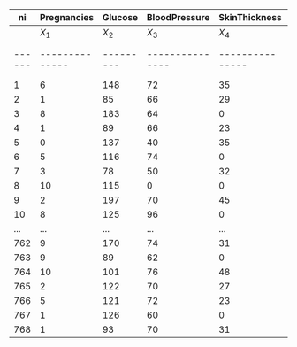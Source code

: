 | ni   | Pregnancies | Glucose | BloodPressure | SkinThickness | Insulin | BMI   | DiabetesPedigreeFunction | Age | Outcome |
|------|--------------|---------|---------------|---------------|---------|-------|--------------------------|-----|---------|
|      | $X_1$        | $X_2$   | $X_3$         | $X_4$         | $X_5$   | $X_6$ | $X_7$                    | $X_8$| $Y$     |
|------|--------------|---------|---------------|---------------|---------|-------|--------------------------|-----|---------|
| 1    | 6            | 148     | 72            | 35            | 0       | 33.6  | 0.627                    | 50  | 1       |
| 2    | 1            | 85      | 66            | 29            | 0       | 26.6  | 0.351                    | 31  | 0       |
| 3    | 8            | 183     | 64            | 0             | 0       | 23.3  | 0.672                    | 32  | 1       |
| 4    | 1            | 89      | 66            | 23            | 94      | 28.1  | 0.167                    | 21  | 0       |
| 5    | 0            | 137     | 40            | 35            | 168     | 43.1  | 2.288                    | 33  | 1       |
| 6    | 5            | 116     | 74            | 0             | 0       | 25.6  | 0.201                    | 30  | 0       |
| 7    | 3            | 78      | 50            | 32            | 88      | 31    | 0.248                    | 26  | 1       |
| 8    | 10           | 115     | 0             | 0             | 0       | 35.3  | 0.134                    | 29  | 0       |
| 9    | 2            | 197     | 70            | 45            | 543     | 30.5  | 0.158                    | 53  | 1       |
| 10   | 8            | 125     | 96            | 0             | 0       | 0     | 0.232                    | 54  | 1       |
| ...  | ...          | ...     | ...           | ...           | ...     | ...   | ...                      | ... | ...     |
| 762  | 9            | 170     | 74            | 31            | 0       | 44    | 0.403                    | 43  | 1       |
| 763  | 9            | 89      | 62            | 0             | 0       | 22.5  | 0.142                    | 33  | 0       |
| 764  | 10           | 101     | 76            | 48            | 180     | 32.9  | 0.171                    | 63  | 0       |
| 765  | 2            | 122     | 70            | 27            | 0       | 36.8  | 0.34                     | 27  | 0       |
| 766  | 5            | 121     | 72            | 23            | 112     | 26.2  | 0.245                    | 30  | 0       |
| 767  | 1            | 126     | 60            | 0             | 0       | 30.1  | 0.349                    | 47  | 1       |
| 768  | 1            | 93      | 70            | 31            | 0       | 30.4  | 0.315                    | 23  | 0       |

